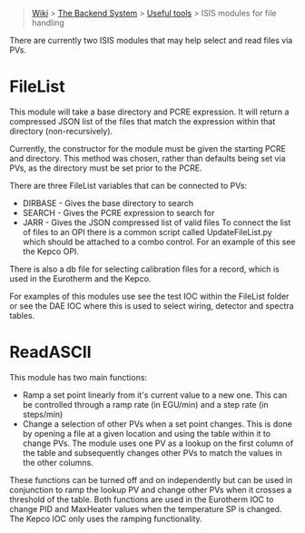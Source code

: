 > [Wiki](Home) > [The Backend System](The-Backend-System) > [Useful tools](Useful-tools) > ISIS modules for file handling

There are currently two ISIS modules that may help select and read files via PVs.

# FileList

This module will take a base directory and PCRE expression. It will return a compressed JSON list of the files that match the expression within that directory (non-recursively).

Currently, the constructor for the module must be given the starting PCRE and directory. This method was chosen, rather than defaults being set via PVs, as the directory must be set prior to the PCRE.

There are three FileList variables that can be connected to PVs:

- DIRBASE - Gives the base directory to search
- SEARCH - Gives the PCRE expression to search for
- JARR - Gives the JSON compressed list of valid files
To connect the list of files to an OPI there is a common script called UpdateFileList.py which should be attached to a combo control. For an example of this see the Kepco OPI.

There is also a db file for selecting calibration files for a record, which is used in the Eurotherm and the Kepco.

For examples of this modules use see the test IOC within the FileList folder or see the DAE IOC where this is used to select wiring, detector and spectra tables. 

# ReadASCII

This module has two main functions:
* Ramp a set point linearly from it's current value to a new one. This can be controlled through a ramp rate (in EGU/min) and a step rate (in steps/min)
* Change a selection of other PVs when a set point changes. This is done by opening a file at a given location and using the table within it to change PVs. The module uses one PV as a lookup on the first column of the table and subsequently changes other PVs to match the values in the other columns. 

These functions can be turned off and on independently but can be used in conjunction to ramp the lookup PV and change other PVs when it crosses a threshold of the table. Both functions are used in the Eurotherm IOC to change PID and MaxHeater values when the temperature SP is changed. The Kepco IOC only uses the ramping functionality.